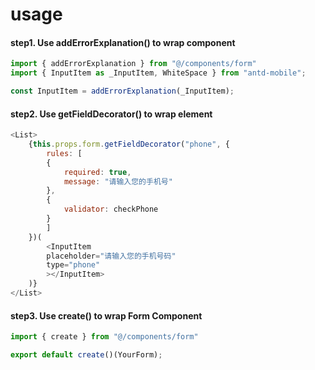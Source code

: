 # usage

#### step1. Use addErrorExplanation() to wrap component
```javascript
import { addErrorExplanation } from "@/components/form"
import { InputItem as _InputItem, WhiteSpace } from "antd-mobile";

const InputItem = addErrorExplanation(_InputItem);
```

#### step2. Use getFieldDecorator() to wrap element
```javascript
<List>
    {this.props.form.getFieldDecorator("phone", {
        rules: [
        {
            required: true,
            message: "请输入您的手机号"
        },
        {
            validator: checkPhone
        }
        ]
    })(
        <InputItem
        placeholder="请输入您的手机号码"
        type="phone"
        ></InputItem>
    )}
</List>
```

#### step3. Use create() to wrap Form Component
```javascript
import { create } from "@/components/form"

export default create()(YourForm);
```
